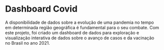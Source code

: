# Dashboard Covid

A disponibilidade de dados sobre a evolução de uma pandemia no tempo em determinada região geográfica é fundamental para o seu combate. Com este projeto, foi criado um dashboard de dados para exploração e visualização interativa de dados sobre o avanço de casos e da vacinação no Brasil no ano 2021.
